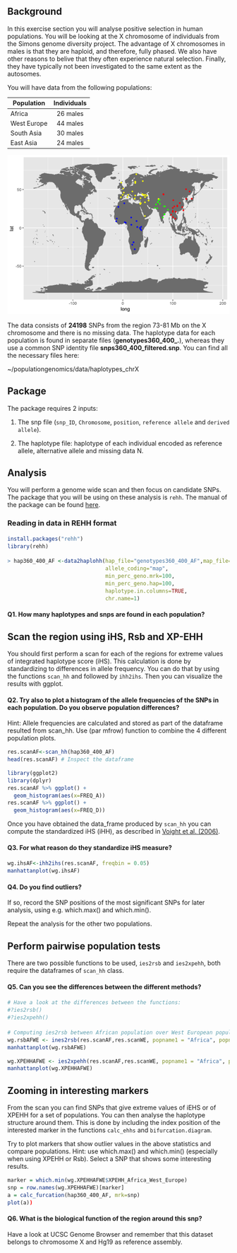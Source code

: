 Background
----------

In this exercise section you will analyse positive selection in human populations. You will be looking at the X chromosome of individuals from the Simons genome diversity project. The advantage of X chromosomes in males is that they are haploid, and therefore, fully phased. We also have other reasons to belive that they often experience natural selection. Finally, they have typically not been investigated to the same extent as the autosomes.

You will have data from the following populations:

| Population  | Individuals |
|-------------|:-----------:|
| Africa      |   26 males  |
| West Europe |   44 males  |
| South Asia  |   30 males  |
| East Asia   |   24 males  |

![](img/unnamed-chunk-1-1.png)


The data consists of **24198** SNPs from the region 73-81 Mb on the X chromosome and there is no missing data. The haplotype data for each population is found in separate files (**genotypes360\_400\_.**), whereas they use a common SNP identity file **snps360\_400\_filtered.snp**. You can find all the necessary files here:

~/populationgenomics/data/haplotypes_chrX

Package
-------

The package requires 2 inputs:

1.  The snp file (`snp_ID`, `Chromosome`, `position`, `reference allele` and `derived allele`).

2.  The haplotype file: haplotype of each individual encoded as reference allele, alternative allele and missing data N.

Analysis
--------

You will perform a genome wide scan and then focus on candidate SNPs. The package that you will be using on these analysis is `rehh`. The manual of the package can be found [here](https://cran.r-project.org/web/packages/rehh/rehh.pdf). 

### Reading in data in REHH format

``` r
install.packages("rehh")
library(rehh)

> hap360_400_AF <-data2haplohh(hap_file="genotypes360_400_AF",map_file="snps360_400_filtered",
                               allele_coding="map", 
                               min_perc_geno.mrk=100,
                               min_perc_geno.hap=100,
                               haplotype.in.columns=TRUE,
                               chr.name=1)
```

#### Q1. How many haplotypes and snps are found in each population?

Scan the region using iHS, Rsb and XP-EHH
-----------------------------------------

You should first perform a scan for each of the regions for extreme values of integrated haplotype score (iHS). This calculation is done by standardizing to differences in allele frequency. You can do that by using the functions `scan_hh` and followed by `ihh2ihs`. Then you can visualize the results with ggplot.

#### Q2. Try also to plot a histogram of the allele frequencies of the SNPs in each population. Do you observe population differences?

Hint: Allele frequencies are calculated and stored as part of the dataframe resulted from scan\_hh. Use (par mfrow) function to combine the 4 different population plots. 

``` r
res.scanAF<-scan_hh(hap360_400_AF)
head(res.scanAF) # Inspect the dataframe
```
``` r
library(ggplot2)
library(dplyr)
res.scanAF %>% ggplot() +
  geom_histogram(aes(x=FREQ_A))
res.scanAF %>% ggplot() +
  geom_histogram(aes(x=FREQ_D)) 
```

Once you have obtained the data\_frame produced by `scan_hh` you can compute the standardized iHS (iHH), as described in [Voight et al. (2006)](http://journals.plos.org/plosbiology/article?id=10.1371/journal.pbio.0040072).

#### Q3. For what reason do they standardize iHS measure?

``` r
wg.ihsAF<-ihh2ihs(res.scanAF, freqbin = 0.05) 
manhattanplot(wg.ihsAF)
```

#### Q4. Do you find outliers?

If so, record the SNP positions of the most significant SNPs for later analysis, using e.g. which.max() and which.min().

Repeat the analysis for the other two populations.

Perform pairwise population tests
---------------------------------

There are two possible functions to be used, `ies2rsb` and `ies2xpehh`, both require the dataframes of `scan_hh` class.

#### Q5. Can you see the differences between the different methods?

``` r
# Have a look at the differences between the functions:
#?ies2rsb()
#?ies2xpehh()

# Computing ies2rsb between African population over West European population:
wg.rsbAFWE <- ines2rsb(res.scanAF,res.scanWE, popname1 = "Africa", popname2 = "West_Europe")
manhattanplot(wg.rsbAFWE)
```

``` r
wg.XPEHHAFWE <- ies2xpehh(res.scanAF,res.scanWE, popname1 = "Africa", popname2 = "West_Europe")
manhattanplot(wg.XPEHHAFWE)
```

Zooming in interesting markers
------------------------------

From the scan you can find SNPs that give extreme values of iEHS or of XPEHH for a set of populations. You can then analyse the haplotype structure around them. This is done by including the index position of the interested marker in the functions `calc_ehhs` and `bifurcation.diagram`.

Try to plot markers that show outlier values in the above statistics and compare populations. Hint: use which.max() and which.min() (especially when using XPEHH or Rsb). Select a SNP that shows some interesting results.

``` r
marker = which.min(wg.XPEHHAFWE$XPEHH_Africa_West_Europe)
snp = row.names(wg.XPEHHAFWE)[marker]
a = calc_furcation(hap360_400_AF, mrk=snp)
plot(a))
```

#### Q6. What is the biological function of the region around this snp?

Have a look at UCSC Genome Browser and remember that this dataset belongs to chromosome X and Hg19 as reference assembly.
